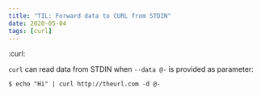 ```yaml
---
title: "TIL: Forward data to CURL from STDIN"
date: 2020-05-04
tags: [curl]
---
```


:curl:

`curl` can read data from STDIN when `--data @-` is provided as parameter:

```
$ echo "Hi" | curl http://theurl.com -d @-
```
